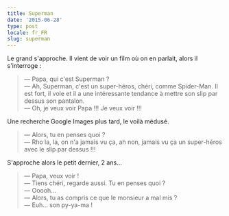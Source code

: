 ```yaml
---
title: Superman
date: '2015-06-28'
type: post
locale: fr_FR
slug: superman
---
```


Le grand s'approche. Il vient de voir un film où on en parlait, alors il s'interroge :

> — Papa, qui c'est Superman ?  
> — Ah, Superman, c'est un super-héros, chéri, comme Spider-Man. Il est fort, il vole et il a une intéressante tendance à mettre son slip par dessus son pantalon.  
> — Oh, je veux voir Papa !!! Je veux voir !!!

<!-- more -->

Une recherche Google Images plus tard, le voilà médusé.

> — Alors, tu en penses quoi ?  
> — Rho la, la, on n'a jamais vu ça, ah non, jamais vu ça un super-héros avec le slip par dessus !!!

S'approche alors le petit dernier, 2 ans...

> — Papa, veux voir !  
> — Tiens chéri, regarde aussi. Tu en penses quoi ?  
> — Ooooh...  
> — Alors, tu as compris ce que le monsieur a mal mis ?  
> — Euh... son py-ya-ma !
